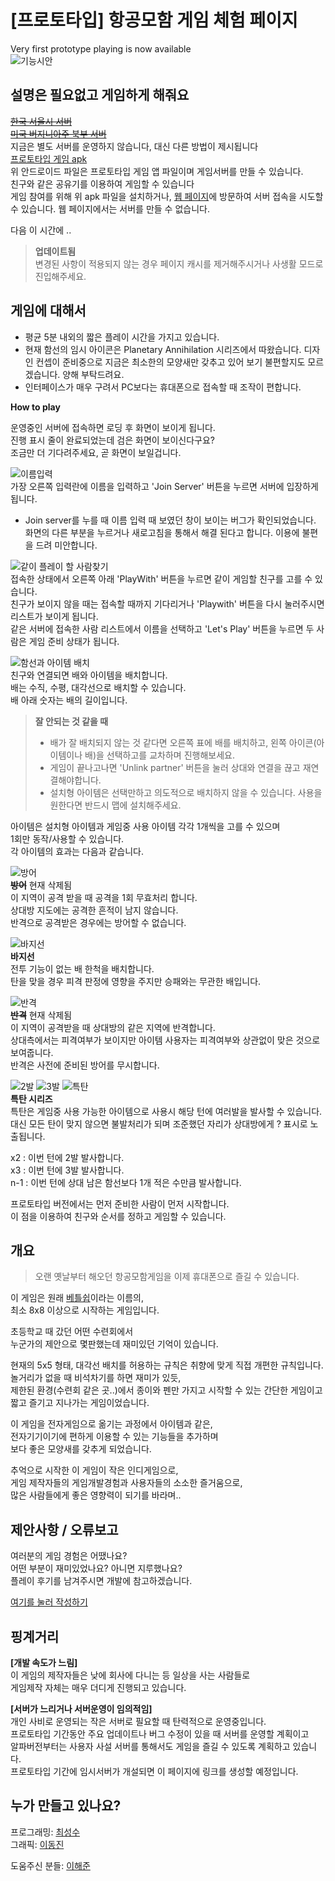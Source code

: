 # [프로토타입] 항공모함 게임 체험 페이지
Very first prototype playing is now available  
![기능시안](./data/Screenshot_2020-10-14_152834.png)  

## 설명은 필요없고 게임하게 해줘요
~~[한국 서울시 서버](http://3.35.210.70)~~  
~~[미국 버지니아주 북부 서버](http://34.207.166.150)~~  
지금은 별도 서버를 운영하지 않습니다, 대신 다른 방법이 제시됩니다  
[프로토타입 게임 apk](https://github.com/is2you2/airCraftCarrierTable_export/raw/master/data/airCraftCarrierTable.apk)  
위 안드로이드 파일은 프로토타입 게임 앱 파일이며 게임서버를 만들 수 있습니다.  
친구와 같은 공유기를 이용하여 게임할 수 있습니다  
게임 참여를 위해 위 apk 파일을 설치하거나, [웹 페이지](https://is2you2.github.io/aircraftcarrier_table_proto/)에 방문하여 서버 접속을 시도할 수 있습니다. 웹 페이지에서는 서버를 만들 수 없습니다.

다음 이 시간에 ..

> **업데이트됨**  
> 변경된 사항이 적용되지 않는 경우 페이지 캐시를 제거해주시거나 사생활 모드로 진입해주세요.

## 게임에 대해서
* 평균 5분 내외의 짧은 플레이 시간을 가지고 있습니다.
* 현재 함선의 임시 아이콘은 Planetary Annihilation 시리즈에서 따왔습니다. 디자인 컨셉이 준비중으로 지금은 최소한의 모양새만 갖추고 있어 보기 불편할지도 모르겠습니다. 양해 부탁드려요.
* 인터페이스가 매우 구려서 PC보다는 휴대폰으로 접속할 때 조작이 편합니다.

**How to play**

운영중인 서버에 접속하면 로딩 후 화면이 보이게 됩니다.  
진행 표시 줄이 완료되었는데 검은 화면이 보이신다구요?  
조금만 더 기다려주세요, 곧 화면이 보일겁니다.

![이름입력](data/스크린샷,%202020-10-15%2019-05-23.png)  
가장 오른쪽 입력란에 이름을 입력하고 'Join Server' 버튼을 누르면 서버에 입장하게 됩니다.  

* Join server를 누를 때 이름 입력 때 보였던 창이 보이는 버그가 확인되었습니다. 화면의 다른 부분을 누르거나 새로고침을 통해서 해결 된다고 합니다. 이용에 불편을 드려 미안합니다.

![같이 플레이 할 사람찾기](data/스크린샷,%202020-10-15%2019-19-42.png)  
접속한 상태에서 오른쪽 아래 'PlayWith' 버튼을 누르면 같이 게임할 친구를 고를 수 있습니다.  
친구가 보이지 않을 때는 접속할 때까지 기다리거나 'Playwith' 버튼을 다시 눌러주시면 리스트가 보이게 됩니다.  
같은 서버에 접속한 사람 리스트에서 이름을 선택하고 'Let's Play' 버튼을 누르면 두 사람은 게임 준비 상태가 됩니다.

![함선과 아이템 배치](./data/0388.gif)  
친구와 연결되면 배와 아이템을 배치합니다.  
배는 수직, 수평, 대각선으로 배치할 수 있습니다.  
배 아래 숫자는 배의 길이입니다.

> **잘 안되는 것 같을 때**  
> * 배가 잘 배치되지 않는 것 같다면 오른쪽 표에 배를 배치하고, 왼쪽 아이콘(아이템이나 배)을 선택하고를 교차하며 진행해보세요.  
> * 게임이 끝나고나면 'Unlink partner' 버튼을 눌러 상대와 연결을 끊고 재연결해야합니다.  
> * 설치형 아이템은 선택만하고 의도적으로 배치하지 않을 수 있습니다. 사용을 원한다면 반드시 맵에 설치해주세요.

아이템은 설치형 아이템과 게임중 사용 아이템 각각 1개씩을 고를 수 있으며  
1회만 동작/사용할 수 있습니다.  
각 아이템의 효과는 다음과 같습니다.

![방어](data/defense.svg)  
~~**방어**~~ 현재 삭제됨  
이 지역이 공격 받을 때 공격을 1회 무효처리 합니다.  
상대방 지도에는 공격한 흔적이 남지 않습니다.  
반격으로 공격받은 경우에는 방어할 수 없습니다.

![바지선](data/fake.svg)  
**바지선**  
전투 기능이 없는 배 한척을 배치합니다.  
탄을 맞을 경우 피격 판정에 영향을 주지만 승패와는 무관한 배입니다.

![반격](data/reflect.svg)  
~~**반격**~~ 현재 삭제됨  
이 지역이 공격받을 때 상대방의 같은 지역에 반격합니다.  
상대측에서는 피격여부가 보이지만
아이템 사용자는 피격여부와 상관없이 맞은 것으로 보여줍니다.  
반격은 사전에 준비된 방어를 무시합니다.


![2발](data/double.svg)
![3발](data/triple.svg)
![특탄](data/special.svg)  
**특탄 시리즈**  
특탄은 게임중 사용 가능한 아이템으로 사용시 해당 턴에 여러발을 발사할 수 있습니다.  
대신 모든 탄이 맞지 않으면 불발처리가 되며 조준했던 자리가 상대방에게 ? 표시로 노출됩니다.

x2 : 이번 턴에 2발 발사합니다.  
x3 : 이번 턴에 3발 발사합니다.  
n-1 : 이번 턴에 상대 남은 함선보다 1개 적은 수만큼 발사합니다.

프로토타입 버전에서는 먼저 준비한 사람이 먼저 시작합니다.  
이 점을 이용하여 친구와 순서를 정하고 게임할 수 있습니다.

## 개요
> 오랜 옛날부터 해오던 항공모함게임을 이제 휴대폰으로 즐길 수 있습니다.  

이 게임은 원래 [베틀쉽](http://en.battleship-game.org/)이라는 이름의,  
최소 8x8 이상으로 시작하는 게임입니다.

초등학교 때 갔던 어떤 수련회에서  
누군가의 제안으로 몇판했는데 재미있던 기억이 있습니다.

현재의 5x5 형태, 대각선 배치를 허용하는 규칙은 취향에 맞게 직접 개편한 규칙입니다.  
놀거리가 없을 때 비석차기를 하면 재미가 있듯,  
제한된 환경(수련회 같은 곳..)에서 종이와 펜만 가지고 시작할 수 있는 간단한 게임이고 짧고 즐기고 지나가는 게임이었습니다.

이 게임을 전자게임으로 옮기는 과정에서 아이템과 같은,  
전자기기이기에 편하게 이용할 수 있는 기능들을 추가하며  
보다 좋은 모양새를 갖추게 되었습니다.

추억으로 시작한 이 게임이 작은 인디게임으로,  
게임 제작자들의 게임개발경험과 사용자들의 소소한 즐거움으로,  
많은 사람들에게 좋은 영향력이 되기를 바라며..

## 제안사항 / 오류보고
여러분의 게임 경험은 어땠나요?  
어떤 부분이 재미있었나요? 아니면 지루했나요?  
플레이 후기를 남겨주시면 개발에 참고하겠습니다.  

[여기를 눌러 작성하기](https://is2you2.github.io/suggestion/)

## 핑계거리
**[개발 속도가 느림]**  
이 게임의 제작자들은 낮에 회사에 다니는 등 일상을 사는 사람들로  
게임제작 자체는 매우 더디게 진행되고 있습니다.  

**[서버가 느리거나 서버운영이 임의적임]**  
개인 사비로 운영되는 작은 서버로 필요할 때 탄력적으로 운영중입니다.  
프로토타입 기간동안 주요 업데이트나 버그 수정이 있을 때 서버를 운영할 계획이고  
알파버전부터는 사용자 사설 서버를 통해서도 게임을 즐길 수 있도록 계획하고 있습니다.  
프로토타입 기간에 임시서버가 개설되면 이 페이지에 링크를 생성할 예정입니다.

## 누가 만들고 있나요?
프로그래밍: [최성수](https://is2you2.github.io/)  
그래픽: [이동진](https://www.artstation.com/asjffdlasfj)  

도움주신 분들: [이해준](https://itholic.github.io/)